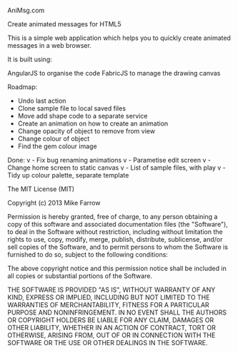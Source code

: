 AniMsg.com

Create animated messages for HTML5

This is a simple web application which helps you to quickly create animated messages in a web browser.

It is built using: 

AngularJS to organise the code
FabricJS to manage the drawing canvas 

Roadmap:
- Undo last action
- Clone sample file to local saved files
- Move add shape code to a separate service
- Create an animation on how to create an animation
- Change opacity of object to remove from view
- Change colour of object
- Find the gem colour image

Done:
v - Fix bug renaming animations
v - Parametise edit screen
v - Change home screen to static canvas
v - List of sample files, with play
v - Tidy up colour palette, separate template


The MIT License (MIT)

Copyright (c) 2013 Mike Farrow

Permission is hereby granted, free of charge, to any person obtaining a copy of this software and associated documentation files (the "Software"), to deal in the Software without restriction, including without limitation the rights to use, copy, modify, merge, publish, distribute, sublicense, and/or sell copies of the Software, and to permit persons to whom the Software is furnished to do so, subject to the following conditions:

The above copyright notice and this permission notice shall be included in all copies or substantial portions of the Software.

THE SOFTWARE IS PROVIDED "AS IS", WITHOUT WARRANTY OF ANY KIND, EXPRESS OR IMPLIED, INCLUDING BUT NOT LIMITED TO THE WARRANTIES OF MERCHANTABILITY, FITNESS FOR A PARTICULAR PURPOSE AND NONINFRINGEMENT. IN NO EVENT SHALL THE AUTHORS OR COPYRIGHT HOLDERS BE LIABLE FOR ANY CLAIM, DAMAGES OR OTHER LIABILITY, WHETHER IN AN ACTION OF CONTRACT, TORT OR OTHERWISE, ARISING FROM, OUT OF OR IN CONNECTION WITH THE SOFTWARE OR THE USE OR OTHER DEALINGS IN THE SOFTWARE.
